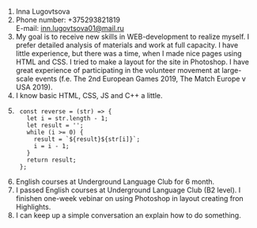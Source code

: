 1. Inna Lugovtsova
2. Phone number: +375293821819  
   E-mail: inn.lugovtsova01@mail.ru
3. My goal is to receive new skills in WEB-development to realize myself. I prefer detailed analysis of materials and work at full capacity.
   I have little experience, but there was a time, when I made nice pages using HTML and CSS. I tried to make a layout for the site in Photoshop. I have great experience of participating in the volunteer movement at large-scale events (f.e. The 2nd European Games 2019, The Match Europe v USA 2019).
4. I know basic HTML, CSS, JS and C++ a little.
5. ```
    const reverse = (str) => {
      let i = str.length - 1;
      let result = '';
      while (i >= 0) {
        result = `${result}${str[i]}`;
        i = i - 1;
      }
      return result;
    };
   ```
6. English courses at Underground Language Club for 6 month.
7. I passed English courses at Underground Language Club (B2 level). I finishen one-week vebinar on using Photoshop in layout creating fron Highlights. 
8. I can keep up a simple conversation an explain how to do something.
